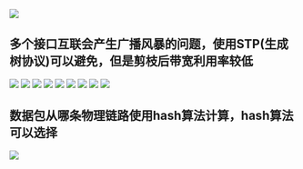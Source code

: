 
![](https://raw.githubusercontent.com/ji92/markdown_picture/master/images/20230902185747.png)
## 多个接口互联会产生广播风暴的问题，使用STP(生成树协议)可以避免，但是剪枝后带宽利用率较低
![](https://raw.githubusercontent.com/ji92/markdown_picture/master/images/20230902185902.png)
![](https://raw.githubusercontent.com/ji92/markdown_picture/master/images/20230902185939.png)
![](https://raw.githubusercontent.com/ji92/markdown_picture/master/images/20230902190005.png)
![](https://raw.githubusercontent.com/ji92/markdown_picture/master/images/20230902190041.png)
![](https://raw.githubusercontent.com/ji92/markdown_picture/master/images/20230902190103.png)
![](https://raw.githubusercontent.com/ji92/markdown_picture/master/images/20230902190119.png)
![](https://raw.githubusercontent.com/ji92/markdown_picture/master/images/20230902190133.png)
![](https://raw.githubusercontent.com/ji92/markdown_picture/master/images/20230902190154.png)
![](https://raw.githubusercontent.com/ji92/markdown_picture/master/images/20230902190206.png)

## 数据包从哪条物理链路使用hash算法计算，hash算法可以选择
![](https://raw.githubusercontent.com/ji92/markdown_picture/master/images/20230902191833.png)